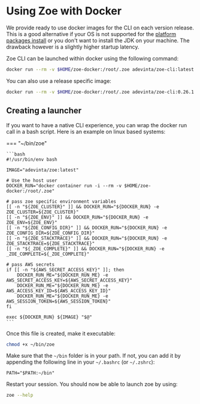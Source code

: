 # Using Zoe with Docker

We provide ready to use docker images for the CLI on each version release. This is a good alternative if your OS is not supported for the [platform packages install](package.md) or you don't want to install the JDK on your machine. The drawback however is a slightly higher startup latency.

Zoe CLI can be launched within docker using the following command:

```bash
docker run --rm -v $HOME/zoe-docker:/root/.zoe adevinta/zoe-cli:latest --help
```  

You can also use a release specific image:

```bash
docker run --rm -v $HOME/zoe-docker:/root/.zoe adevinta/zoe-cli:0.26.1 --help
```

## Creating a launcher

If you want to have a native CLI experience, you can wrap the docker run call in a bash script. Here is an example on linux based systems:

=== "~/bin/zoe"

    ```bash
    #!/usr/bin/env bash
    
    IMAGE="adevinta/zoe:latest"
    
    # Use the host user
    DOCKER_RUN="docker container run -i --rm -v $HOME/zoe-docker:/root/.zoe"
    
    # pass zoe specific environment variables
    [[ -n "${ZOE_CLUSTER}" ]] && DOCKER_RUN="${DOCKER_RUN} -e ZOE_CLUSTER=${ZOE_CLUSTER}"
    [[ -n "${ZOE_ENV}" ]] && DOCKER_RUN="${DOCKER_RUN} -e ZOE_ENV=${ZOE_ENV}"
    [[ -n "${ZOE_CONFIG_DIR}" ]] && DOCKER_RUN="${DOCKER_RUN} -e ZOE_CONFIG_DIR=${ZOE_CONFIG_DIR}"
    [[ -n "${ZOE_STACKTRACE}" ]] && DOCKER_RUN="${DOCKER_RUN} -e ZOE_STACKTRACE=${ZOE_STACKTRACE}"
    [[ -n "${_ZOE_COMPLETE}" ]] && DOCKER_RUN="${DOCKER_RUN} -e _ZOE_COMPLETE=${_ZOE_COMPLETE}"
    
    # pass AWS secrets
    if [[ -n "${AWS_SECRET_ACCESS_KEY}" ]]; then
        DOCKER_RUN_ME="${DOCKER_RUN_ME} -e AWS_SECRET_ACCESS_KEY=${AWS_SECRET_ACCESS_KEY}"
        DOCKER_RUN_ME="${DOCKER_RUN_ME} -e AWS_ACCESS_KEY_ID=${AWS_ACCESS_KEY_ID}"
        DOCKER_RUN_ME="${DOCKER_RUN_ME} -e AWS_SESSION_TOKEN=${AWS_SESSION_TOKEN}"
    fi
    
    exec ${DOCKER_RUN} ${IMAGE} "$@"
    ```

Once this file is created, make it executable:

```bash
chmod +x ~/bin/zoe
```

Make sure that the `~/bin` folder is in your path. If not, you can add it by appending the following line in your `~/.bashrc` (or `~/.zshrc`):
 
```text
PATH="$PATH:~/bin"
```

Restart your session. You should now be able to launch zoe by using:

```bash
zoe --help
```
